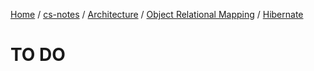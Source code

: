 [Home](https://mengxianbin.github.io) /
[cs-notes](https://mengxianbin.github.io/cs-notes/content) /
[Architecture](https://mengxianbin.github.io/cs-notes/content/Architecture) /
[Object Relational Mapping](https://mengxianbin.github.io/cs-notes/content/Architecture/Object%20Relational%20Mapping) /
[Hibernate](https://mengxianbin.github.io/cs-notes/content/Architecture/Object%20Relational%20Mapping/Hibernate)

# TO DO
